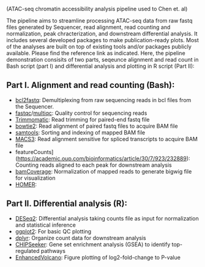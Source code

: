 (ATAC-seq chromatin accessibility analysis pipeline used to Chen et. al)

The pipeline aims to streamline processing ATAC-seq data from raw fastq files generated by Sequencer, read alignment, read counting and normalization, peak chracterization, and downstream differential analysis. It includes several developed packages to make publication-ready plots. Most of the analyses are built on top of existing tools and/or packages publicly available. Please find the reference link as indicated. Here, the pipeline demonstration consisits of two parts, seqeunce alignment and read count in Bash script (part I) and differential analysis and plotting in R script (Part II):

Part I. Alignment and read counting (Bash):
-----
- [bcl2fastq](https://support.illumina.com/sequencing/sequencing_software/bcl2fastq-conversion-software.html): Demultiplexing from raw sequencing reads in bcl files from the Sequencer.
- [fastqc](https://www.bioinformatics.babraham.ac.uk/projects/fastqc/)/[multiqc](https://multiqc.info/): Quality control for sequencing reads
- [Trimmomatic](http://www.usadellab.org/cms/?page=trimmomatic): Read trimming for paired-end fastq file
- [bowtie2](https://bowtie-bio.sourceforge.net/bowtie2/index.shtml): Read alignment of paired fastq files to acquire BAM file
- [samtools](https://github.com/samtools/samtools): Sorting and indexing of mapped BAM file
- [MACS3](https://github.com/macs3-project/MACS): Read alignment sensitive for spliced transcripts to acquire BAM file
- featureCounts](https://academic.oup.com/bioinformatics/article/30/7/923/232889): Counting reads aligned to each peak for downstream analysis
- [bamCoverage](https://github.com/deeptools/deepTools/blob/master/docs/content/tools/bamCoverage.rst): Normalization of mapped reads to generate bigwig file for visualization
- [HOMER](http://homer.salk.edu/homer/ngs/quantification.html): 

Part II. Differential analysis (R):
-----
- [DESeq2](https://github.com/mikelove/DESeq2): Differential analysis taking counts file as input for normalization and statistical inference
- [ggplot2](https://github.com/tidyverse/ggplot2): For basic QC plotting
- [dplyr](https://github.com/tidyverse/dplyr): Organize count data for downstream analysis
- [CHIPSeeker](https://guangchuangyu.github.io/software/ChIPseeker/): Gene set enrichment analysis (GSEA) to identify top-regulated pathways
- [EnhancedVolcano](https://github.com/kevinblighe/EnhancedVolcano): Figure plotting of log2-fold-change to P-value
